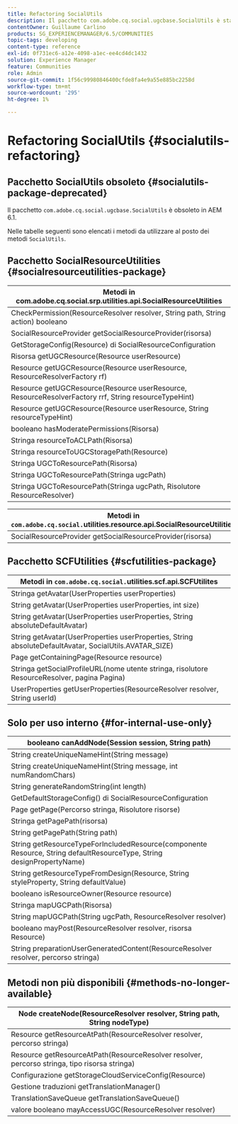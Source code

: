 ```yaml
---
title: Refactoring SocialUtils
description: Il pacchetto com.adobe.cq.social.ugcbase.SocialUtils è stato dichiarato obsoleto in AEM 6.1
contentOwner: Guillaume Carlino
products: SG_EXPERIENCEMANAGER/6.5/COMMUNITIES
topic-tags: developing
content-type: reference
exl-id: 0f731ec6-a12e-4098-a1ec-ee4cd4dc1432
solution: Experience Manager
feature: Communities
role: Admin
source-git-commit: 1f56c99980846400cfde8fa4e9a55e885bc2258d
workflow-type: tm+mt
source-wordcount: '295'
ht-degree: 1%

---
```


# Refactoring SocialUtils {#socialutils-refactoring}

## Pacchetto SocialUtils obsoleto {#socialutils-package-deprecated}

Il pacchetto `com.adobe.cq.social.ugcbase.SocialUtils` è obsoleto in AEM 6.1.

Nelle tabelle seguenti sono elencati i metodi da utilizzare al posto dei metodi `SocialUtils`.

## Pacchetto SocialResourceUtilities  {#socialresourceutilities-package}

| Metodi in com.adobe.cq.social.srp.utilities.api.SocialResourceUtilities |
|---|
| CheckPermission(ResourceResolver resolver, String path, String action) booleano |  |
| SocialResourceProvider getSocialResourceProvider(risorsa) |  |
| GetStorageConfig(Resource) di SocialResourceConfiguration |  |
| Risorsa getUGCResource(Resource userResource) |  |
| Resource getUGCResource(Resource userResource, ResourceResolverFactory rf) | nuovo |
| Resource getUGCResource(Resource userResource, ResourceResolverFactory rrf, String resourceTypeHint) | nuovo |
| Resource getUGCResource(Resource userResource, String resourceTypeHint) |  |
| booleano hasModeratePermissions(Risorsa) |  |
| Stringa resourceToACLPath(Risorsa) |  |
| Stringa resourceToUGCStoragePath(Resource) | sostituisce String resourceToUGCPath(Resource) |
| Stringa UGCToResourcePath(Risorsa) |  |
| Stringa UGCToResourcePath(Stringa ugcPath) | firma del metodo modificata |
| Stringa UGCToResourcePath(Stringa ugcPath, Risolutore ResourceResolver) | nuovo |

| Metodi in `com.adobe.cq.social.`utilities.resource.api.SocialResourceUtilities |
|---|
| SocialResourceProvider getSocialResourceProvider(risorsa) | sostituisce SocialResourceProvider getConfiguredProvider(risorsa risorsa) |

## Pacchetto SCFUtilities {#scfutilities-package}

| Metodi in `com.adobe.cq.social.`utilities.scf.api.SCFUtilites |
|---|
| Stringa getAvatar(UserProperties userProperties) |
| String getAvatar(UserProperties userProperties, int size) |
| String getAvatar(UserProperties userProperties, String absoluteDefaultAvatar) |
| String getAvatar(UserProperties userProperties, String absoluteDefaultAvatar, SocialUtils.AVATAR_SIZE) |
| Page getContainingPage(Resource resource) |
| Stringa getSocialProfileURL(nome utente stringa, risolutore ResourceResolver, pagina Pagina) |
| UserProperties getUserProperties(ResourceResolver resolver, String userId) |

## Solo per uso interno {#for-internal-use-only}

| booleano canAddNode(Session session, String path) |
|---|
| String createUniqueNameHint(String message) |
| String createUniqueNameHint(String message, int numRandomChars) |
| String generateRandomString(int length) |
| GetDefaultStorageConfig() di SocialResourceConfiguration |
| Page getPage(Percorso stringa, Risolutore risorse) |
| Stringa getPagePath(risorsa) |
| String getPagePath(String path) |
| String getResourceTypeForIncludedResource(componente Resource, String defaultResourceType, String designPropertyName) |
| String getResourceTypeFromDesign(Resource, String styleProperty, String defaultValue) |
| booleano isResourceOwner(Resource resource) |
| Stringa mapUGCPath(Risorsa) |
| String mapUGCPath(String ugcPath, ResourceResolver resolver) |
| booleano mayPost(ResourceResolver resolver, risorsa Resource) |
| String preparationUserGeneratedContent(ResourceResolver resolver, percorso stringa) |

## Metodi non più disponibili {#methods-no-longer-available}

| Node createNode(ResourceResolver resolver, String path, String nodeType) |
|---|
| Resource getResourceAtPath(ResourceResolver resolver, percorso stringa) |
| Resource getResourceAtPath(ResourceResolver resolver, percorso stringa, tipo risorsa stringa) |
| Configurazione getStorageCloudServiceConfig(Resource) |
| Gestione traduzioni getTranslationManager() |
| TranslationSaveQueue getTranslationSaveQueue() |
| valore booleano mayAccessUGC(ResourceResolver resolver) |
